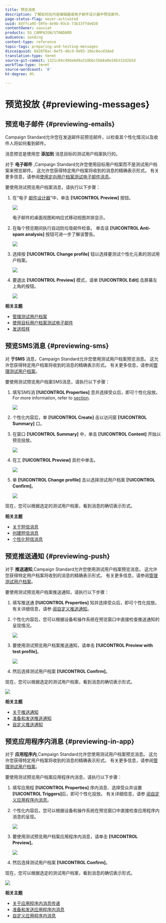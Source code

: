 ```yaml
---
title: 预览消息
description: 了解如何在内容编辑器或电子邮件设计器中预览邮件。
page-status-flag: never-activated
uuid: 8dffca95-59fe-4e9b-93cb-73b33ffde020
contentOwner: sauviat
products: SG_CAMPAIGN/STANDARD
audience: sending
content-type: reference
topic-tags: preparing-and-testing-messages
discoiquuid: 8428f8ac-8ef5-46cd-9d93-10ec0ecd3ded
translation-type: tm+mt
source-git-commit: 1321c84c49de6d9a318bbc5bb8a0e28b332d2b5d
workflow-type: tm+mt
source-wordcount: '0'
ht-degree: 0%

---
```



# 预览投放 {#previewing-messages}

## 预览电子邮件 {#previewing-emails}

Campaign Standard允许您在发送邮件前预览邮件，以检查其个性化情况以及收件人将如何看到邮件。

消息预览是使用您 **添加到** 消息目标的测试用户档案执行的。

对于 **电子邮件** ,Campaign Standard允许您使用目标用户档案而不是测试用户档案来预览邮件。 这允许您获得特定用户档案将收到的消息的精确表示形式。 有关更多信息，请参阅[使用定向用户档案测试电子邮件消息](../../sending/using/testing-messages-using-target.md)。

要使用测试预览用户档案消息，请执行以下步骤：

1. 在“电子 [邮件设计器](../../designing/using/designing-content-in-adobe-campaign.md)”中，单击 **[!UICONTROL Preview]** 按钮。

   ![](assets/sending_preview.png)

   电子邮件的桌面视图和响应式移动视图并排显示。

1. 在每个预览期间执行自动防垃圾邮件检查。 单击该 **[!UICONTROL Anti-spam analysis]** 按钮可进一步了解该警告。

   ![](assets/sending_anti-spam_analysis.png)

1. 选择按 **[!UICONTROL Change profile]** 钮以选择要测试个性化元素的测试用户档案。

   ![](assets/sending_test-profile.png)

1. 要退出 **[!UICONTROL Preview]** 模式，请单 **[!UICONTROL Edit]** 击屏幕左上角的按钮。

   ![](assets/sending_preview_edit.png)

**相关主题**

* [管理测试用户档案](../../audiences/using/managing-test-profiles.md)
* [使用目标用户档案测试电子邮件](../../sending/using/testing-messages-using-target.md)
* [发送校样](../../sending/using/sending-proofs.md)

## 预览SMS消息 {#previewing-sms}

对 **于SMS** 消息，Campaign Standard允许您使用测试用户档案预览消息。 这允许您获得特定用户档案将收到的消息的精确表示形式。 有关更多信息，请参阅[管理测试用户档案](../../audiences/using/managing-test-profiles.md)。

要使用测试预览用户档案SMS消息，请执行以下步骤：

1. 填写SMS消 **[!UICONTROL Properties]** 息并选择受众后，即可个性化投放。 For more information, refer to [section](../../channels/using/personalizing-sms-messages.md).

   ![](assets/sms_preview.png)

1. 个性化内容后，单 **[!UICONTROL Create]** 击以访问窗 **[!UICONTROL Summary]** 口。

1. 在窗口 **[!UICONTROL Summary]** 中，单击 **[!UICONTROL Content]** 开始以预览投放。

   ![](assets/sms_preview_2.png)

1. 在工 **[!UICONTROL Preview]** 具栏中单击。

   ![](assets/sms_preview_3.png)

1. 单 **[!UICONTROL Change profile]** 击以选择测试用户档案 **[!UICONTROL Confirm]**。

   ![](assets/sms_preview_4.png)

现在，您可以根据选定的测试用户档案，看到消息的确切表示形式。

**相关主题**

* [关于短信消息](../../channels/using/about-sms-messages.md)
* [创建短信消息](../../channels/using/creating-an-sms-message.md)
* [个性化短信消息](../../channels/using/personalizing-sms-messages.md)

## 预览推送通知 {#previewing-push}

对于 **推送通知**,Campaign Standard允许您使用测试用户档案预览消息。 这允许您获得特定用户档案将收到的消息的精确表示形式。 有关更多信息，请参阅[管理测试用户档案](../../audiences/using/managing-test-profiles.md)。

要使用测试预览用户档案推送通知，请执行以下步骤：

1. 填写推送通 **[!UICONTROL Properties]** 知并选择受众后，即可个性化投放。 有关详细信息，请参 [阅自定义推送通知](../../channels/using/customizing-a-push-notification.md)。

1. 个性化内容后，您可以根据设备和操作系统在预览窗口中直接检查推送通知的呈现情况。

   ![](assets/push_preview.png)

1. 要使用测试预览用户档案推送通知，请单击 **[!UICONTROL Preview with test profile]**。

   ![](assets/push_preview_2.png)

1. 然后选择测试用户档案 **[!UICONTROL Confirm]**。

现在，您可以根据选定的测试用户档案，看到消息的确切表示形式。

![](assets/push_preview_3.png)

**相关主题**

* [关于推送通知](../../channels/using/about-push-notifications.md)
* [准备和发送推送通知](../../channels/using/preparing-and-sending-a-push-notification.md)
* [自定义推送通知](../../channels/using/customizing-a-push-notification.md)

## 预览应用程序内消息 {#previewing-in-app}

对于 **应用程序内**,Campaign Standard允许您使用测试用户档案预览消息。 这允许您获得特定用户档案将收到的消息的精确表示形式。 有关更多信息，请参阅[管理测试用户档案](../../audiences/using/managing-test-profiles.md)。

要使用测试预览用户档案应用程序内消息，请执行以下步骤：

1. 填写应用程 **[!UICONTROL Properties]** 序内消息、选择受众并设置 **[!UICONTROL Triggers]**&#x200B;后，即可个性化投放。 有关详细信息，请参 [阅自定义应用程序内消息](../../channels/using/customizing-an-in-app-message.md)。

1. 个性化内容后，您可以根据设备和操作系统在预览窗口中直接检查应用程序内消息的呈现。

   ![](assets/in_app_preview.png)

1. 要使用测试预览用户档案应用程序内消息，请单击 **[!UICONTROL Preview]**。

   ![](assets/in_app_preview_2.png)

1. 然后选择测试用户档案 **[!UICONTROL Confirm]**。

现在，您可以根据选定的测试用户档案，看到消息的确切表示形式。

![](assets/in_app_preview_3.png)

**相关主题**

* [关于应用程序内消息传递](../../channels/using/about-in-app-messaging.md)
* [准备和发送应用程序内消息](../../channels/using/preparing-and-sending-an-in-app-message.md)
* [自定义应用程序内消息](../../channels/using/customizing-an-in-app-message.md)